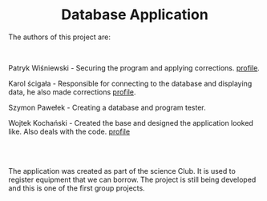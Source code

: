 <h1 align="center"> Database Application </h1> </center>


<p> The authors of this project are: </p> <br/>

<p>
Patryk Wiśniewski - Securing the program and applying corrections.
 <a href="https://github.com/Hinren">profile</a>. <br/>
  
Karol ścigała - Responsible for connecting to the database and displaying data, he also made corrections 
 <a href="https://github.com/Seremontis">profile</a>. <br/>
 
Szymon Pawełek - Creating a database and program tester. <br/>

Wojtek Kochański - Created the base and designed the application looked like. Also deals with the code. 
<a href="https://github.com/WojRcH">profile</a>
  <br/>
  
</p>
<br/>
<br/>

The application was created as part of the science Club. It is used to register equipment that we can borrow. The project is still being developed and this is one of the first group projects.

